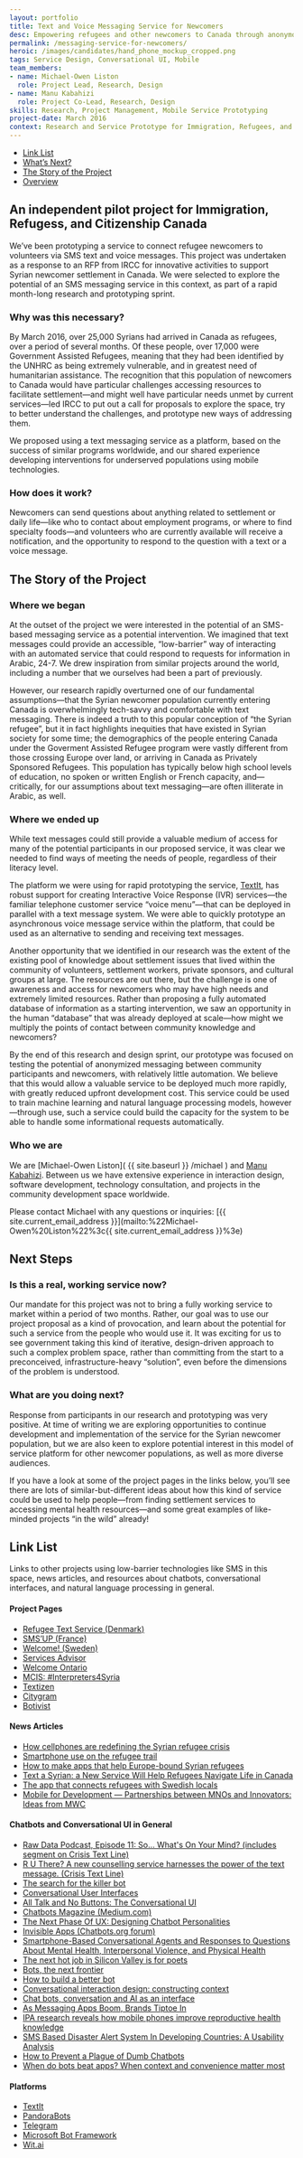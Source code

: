 ```yaml
---
layout: portfolio
title: Text and Voice Messaging Service for Newcomers
desc: Empowering refugees and other newcomers to Canada through anonymous messaging
permalink: /messaging-service-for-newcomers/
heroic: /images/candidates/hand_phone_mockup_cropped.png
tags: Service Design, Conversational UI, Mobile
team_members:
- name: Michael-Owen Liston
  role: Project Lead, Research, Design
- name: Manu Kabahizi
  role: Project Co-Lead, Research, Design
skills: Research, Project Management, Mobile Service Prototyping
project-date: March 2016
context: Research and Service Prototype for Immigration, Refugees, and Citizenship Canada
---
```


<ul class="subnav">
  <li><a href="#links">Link List</a></li>
  <li><a href="#next">What’s Next?</a></li>
  <li><a href="#about">The Story of the Project</a></li>
  <li><a href="#overview">Overview</a></li>
</ul>

<h2 id="overview">An independent pilot project for Immigration, Refugess, and Citizenship Canada</h2>

We’ve been prototyping a service to connect refugee newcomers to volunteers via SMS text and voice messages. This project was undertaken as a response to an RFP from IRCC for innovative activities to support Syrian newcomer settlement in Canada. We were selected to explore the potential of an SMS messaging service in this context, as part of a rapid month-long research and prototyping sprint.

### Why was this necessary?

By March 2016, over 25,000 Syrians had arrived in Canada as refugees, over a period of several months. Of these people, over 17,000 were Government Assisted Refugees, meaning that they had been identified by the UNHRC as being extremely vulnerable, and in greatest need of humanitarian assistance. The recognition that this population of newcomers to Canada would have particular challenges accessing resources to facilitate settlement—and might well have particular needs unmet by current services—led IRCC to put out a call for proposals to explore the space, try to better understand the challenges, and prototype new ways of addressing them.

We proposed using a text messaging service as a platform, based on the success of similar programs worldwide, and our shared experience developing interventions for underserved populations using mobile technologies.


### How does it work?

Newcomers can send questions about anything related to settlement or daily life—like who to contact about employment programs, or where to find specialty foods—and volunteers who are currently available will receive a notification, and the opportunity to respond to the question with a text or a voice message.

<h2 id="about">The Story of the Project</h2>

### Where we began

At the outset of the project we were interested in the potential of an SMS-based messaging service as a potential intervention.  We imagined that text messages could provide an accessible, “low-barrier” way of interacting with an automated service that could respond to requests for information in Arabic, 24-7. We drew inspiration from similar projects around the world, including a number that we ourselves had been a part of previously.

However, our research rapidly overturned one of our fundamental assumptions—that the Syrian newcomer population currently entering Canada is overwhelmingly tech-savvy and comfortable with text messaging. There is indeed a truth to this popular conception of “the Syrian refugee”, but it in fact highlights inequities that have existed in Syrian society for some time; the demographics of the people entering Canada under the Goverment Assisted Refugee program were vastly different from those crossing Europe over land, or arriving in Canada as Privately Sponsored Refugees. This population has typically below high school levels of education, no spoken or written English or French capacity, and—critically, for our assumptions about text messaging—are often illiterate in Arabic, as well. 

### Where we ended up

While text messages could still provide a valuable medium of access for many of the potential participants in our proposed service, it was clear we needed to find ways of meeting the needs of people, regardless of their literacy level.

The platform we were using for rapid prototyping the service, [TextIt](http://textit.in), has robust support for creating Interactive Voice Response (IVR) services—the familiar telephone customer service “voice menu”—that can be deployed in parallel with a text message system. We were able to quickly prototype an asynchronous voice message service within the platform, that could be used as an alternative to sending and receiving text messages.

Another opportunity that we identified in our research was the extent of the existing pool of knowledge about settlement issues that lived within the community of volunteers, settlement workers, private sponsors, and cultural groups at large. The resources are out there, but the challenge is one of awareness and access for newcomers who may have high needs and extremely limited resources. Rather than proposing a fully automated database of information as a starting intervention, we saw an opportunity in the human “database” that was already deployed at scale—how might we multiply the points of contact between community knowledge and newcomers?

By the end of this research and design sprint, our prototype was focused on testing the potential of anonymized messaging between community participants and newcomers, with relatively little automation. We believe that this would allow a valuable service to be deployed much more rapidly, with greatly reduced upfront development cost. This service could be used to train machine learning and natural language processing models, however—through use, such a service could build the capacity for the system to be able to handle some informational requests automatically.


### Who we are

We are [Michael-Owen Liston]( {{ site.baseurl }} /michael ) and [Manu Kabahizi](https://www.linkedin.com/in/manuka). Between us we have extensive experience in interaction design, software development, technology consultation, and projects in the community development space worldwide.

Please contact Michael with any questions or inquiries: [{{ site.current_email_address }}](mailto:%22Michael-Owen%20Liston%22%3c{{ site.current_email_address }}%3e)

<h2 id="next">Next Steps</h2>

### Is this a real, working service now?

Our mandate for this project was not to bring a fully working service to market within a period of two months. Rather, our goal was to use our project proposal as a kind of provocation, and learn about the potential for such a service from the people who would use it. It was exciting for us to see government taking this kind of iterative, design-driven approach to such a complex problem space, rather than committing from the start to a preconceived, infrastructure-heavy “solution”, even before the dimensions of the problem is understood.

### What are you doing next?

Response from participants in our research and prototyping was very positive. At time of writing we are exploring opportunities to continue development and implementation of the service for the Syrian newcomer population, but we are also keen to explore potential interest in this model of service platform for other newcomer populations, as well as more diverse audiences.

If you have a look at some of the project pages in the links below, you’ll see there are lots of similar-but-different ideas about how this kind of service could be used to help people—from finding settlement services to accessing mental health resources—and some great examples of like-minded projects “in the wild” already!


<h2 id="links">Link List</h2>

Links to other projects using low-barrier technologies like SMS in this space, news articles, and resources about chatbots, conversational interfaces, and natural language processing in general.  

#### Project Pages

* [Refugee Text Service (Denmark)](http://www.refugeetext.org/)
* [SMS’UP (France)](http://smsup.weebly.com/)
* [Welcome! (Sweden)](http://welcomeapp.se/)
* [Services Advisor](http://peacegeeks.org/products/services-advisor)
* [Welcome Ontario](http://welcomeontario.ca/)
* [MCIS: #Interpreters4Syria](http://mcislanguages.com/interpreters4syria)
* [Textizen](https://www.textizen.com/)
* [Citygram](https://www.citygram.org/)
* [Botivist](http://research.microsoft.com/apps/pubs/default.aspx?id=256068)

#### News Articles

* [How cellphones are redefining the Syrian refugee crisis](https://www.devex.com/news/mobile-technology-for-mobile-populations-how-cellphones-are-redefining-the-syrian-refugee-crisis-87871)
* [Smartphone use on the refugee trail](http://arstechnica.com/video/2016/04/smartphone-use-on-the-refugee-trail/)
* [How to make apps that help Europe-bound Syrian refugees](https://www.newscientist.com/article/mg23030692-900-are-humanitarian-apps-aimed-at-refugees-meeting-their-needs/)
* [Text a Syrian: a New Service Will Help Refugees Navigate Life in Canada](http://motherboard.vice.com/en_ca/read/text-a-syrian-a-new-service-helps-refugees-navigate-life-in-canada-Mobile-Souktel)
* [The app that connects refugees with Swedish locals](http://screeninteraction.com/news/the-app-that-connects-refugees-with-swedish-locals.html)
* [Mobile for Development — Partnerships between MNOs and Innovators: Ideas from MWC](http://www.gsma.com/mobilefordevelopment/programme/m4dutilities/building-partnerships-between-mnos-and-innovators-ideas-mobile-world-congress)

#### Chatbots and Conversational UI in General
* [Raw Data Podcast, Episode 11: So... What's On Your Mind? (includes segment on Crisis Text Line)](https://soundcloud.com/rawdatapodcast/episode-11-so-whats-on-your-mind)
* [R U There? A new counselling service harnesses the power of the text message. (Crisis Text Line)](http://www.newyorker.com/magazine/2015/02/09/r-u)
* [The search for the killer bot](http://www.theverge.com/2016/1/6/10718282/internet-bots-messaging-slack-facebook-m)
* [Conversational User Interfaces](https://medium.com/life-learning/the-future-of-cui-isn-t-conversational-fa3d9458c2b5#.9lxj1oxrw)
* [All Talk and No Buttons: The Conversational UI](http://alistapart.com/article/all-talk-and-no-buttons-the-conversational-ui)
* [Chatbots Magazine (Medium.com)](https://medium.com/chat-bots)
* [The Next Phase Of UX: Designing Chatbot Personalities](http://www.fastcodesign.com/3054934/the-next-phase-of-ux-designing-chatbot-personalities)
* [Invisible Apps (Chatbots.org forum)](https://www.chatbots.org/ai_zone/viewthread/2106/)
* [Smartphone-Based Conversational Agents and Responses to Questions About Mental Health, Interpersonal Violence, and Physical Health](https://archinte.jamanetwork.com/article.aspx?articleid=2500043)
* [The next hot job in Silicon Valley is for poets](https://www.washingtonpost.com/news/the-switch/wp/2016/04/07/why-poets-are-flocking-to-silicon-valley/)
* [Bots, the next frontier](http://www.economist.com/news/business-and-finance/21696477-market-apps-maturing-now-one-text-based-services-or-chatbots-looks-poised)
* [How to build a better bot](https://medium.com/chat-bots/how-to-make-a-better-bot-c038626fd401#.iegeu0ezj)
* [Conversational interaction design: constructing context](https://medium.com/@ryan/conversational-interaction-design-constructing-context-b21e2341334f#.t6vfb46wh)
* [Chat bots, conversation and AI as an interface](http://ben-evans.com/benedictevans/2016/3/30/chat-bots-conversation-and-ai-as-an-interface)
* [As Messaging Apps Boom, Brands Tiptoe In](http://www.nytimes.com/2016/04/04/business/media/as-messaging-apps-boom-brands-tiptoe-in.html)
* [IPA research reveals how mobile phones improve reproductive health knowledge](http://pulse.com.gh/health/in-ghana-ipa-research-reveals-how-mobile-phones-improve-reproductive-health-knowledge-id4915708.html)
* [SMS Based Disaster Alert System In Developing Countries: A Usability Analysis](https://www.researchgate.net/publication/236160842_SMS_BASED_DISASTER_ALERT_SYSTEM_IN_DEVELOPING_COUNTRIES_A_USABILITY_ANALYSIS)
* [How to Prevent a Plague of Dumb Chatbots](https://www.technologyreview.com/s/601279/how-to-prevent-a-plague-of-dumb-chatbots/?utm_content=buffer1f7ed&utm_medium=social&utm_source=linkedin.com&utm_campaign=buffer#/set/id/601288)
* [When do bots beat apps? When context and convenience matter most](https://medium.com/chat-bots/when-do-bots-beat-apps-when-context-and-convenience-matter-most-443c9191bb2b#.illhy3uwb)

#### Platforms

* [TextIt](http://textit.in/)
* [PandoraBots](http://www.pandorabots.com/)
* [Telegram](https://telegram.org/)
* [Microsoft Bot Framework](https://dev.botframework.com/)
* [Wit.ai](https://wit.ai/)
